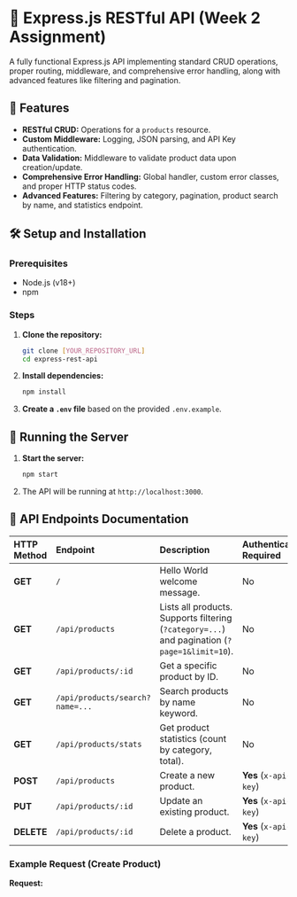 # 🚂 Express.js RESTful API (Week 2 Assignment)

A fully functional Express.js API implementing standard CRUD operations, proper routing, middleware, and comprehensive error handling, along with advanced features like filtering and pagination.

## 🚀 Features

* **RESTful CRUD:** Operations for a `products` resource.
* **Custom Middleware:** Logging, JSON parsing, and API Key authentication.
* **Data Validation:** Middleware to validate product data upon creation/update.
* **Comprehensive Error Handling:** Global handler, custom error classes, and proper HTTP status codes.
* **Advanced Features:** Filtering by category, pagination, product search by name, and statistics endpoint.

## 🛠️ Setup and Installation

### Prerequisites

* Node.js (v18+)
* npm

### Steps

1.  **Clone the repository:**
    ```bash
    git clone [YOUR_REPOSITORY_URL]
    cd express-rest-api
    ```
2.  **Install dependencies:**
    ```bash
    npm install
    ```
3.  **Create a `.env` file** based on the provided `.env.example`.

## 🏃 Running the Server

1.  **Start the server:**
    ```bash
    npm start
    ```
2.  The API will be running at `http://localhost:3000`.

## 📄 API Endpoints Documentation

| HTTP Method | Endpoint | Description | Authentication Required |
| :--- | :--- | :--- | :--- |
| **GET** | `/` | Hello World welcome message. | No |
| **GET** | `/api/products` | Lists all products. Supports filtering (`?category=...`) and pagination (`?page=1&limit=10`). | No |
| **GET** | `/api/products/:id` | Get a specific product by ID. | No |
| **GET** | `/api/products/search?name=...` | Search products by name keyword. | No |
| **GET** | `/api/products/stats` | Get product statistics (count by category, total). | No |
| **POST** | `/api/products` | Create a new product. | **Yes** (`x-api-key`) |
| **PUT** | `/api/products/:id` | Update an existing product. | **Yes** (`x-api-key`) |
| **DELETE** | `/api/products/:id` | Delete a product. | **Yes** (`x-api-key`) |

### Example Request (Create Product)

**Request:**
